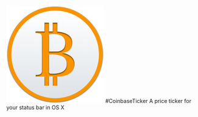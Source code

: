 ![test](CoinbaseTicker/Images.xcassets/AppIcon.appiconset/icon_256.png) 
#CoinbaseTicker
A price ticker for your status bar in OS X
